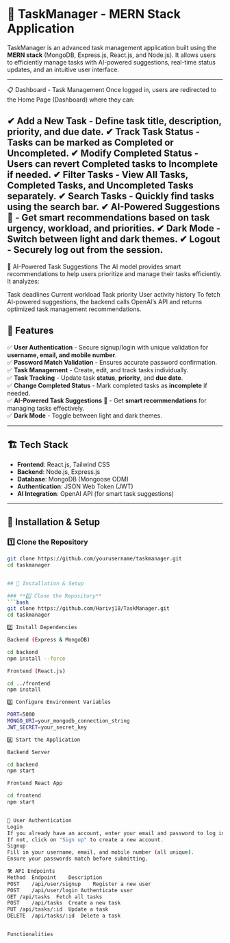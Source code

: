 # 📝 TaskManager - MERN Stack Application  
TaskManager is an advanced task management application built using the **MERN stack** (MongoDB, Express.js, React.js, and Node.js). It allows users to efficiently manage tasks with AI-powered suggestions, real-time status updates, and an intuitive user interface.  

---

📋 Dashboard - Task Management
Once logged in, users are redirected to the Home Page (Dashboard) where they can:

✔ Add a New Task - Define task title, description, priority, and due date.
✔ Track Task Status - Tasks can be marked as Completed or Uncompleted.
✔ Modify Completed Status - Users can revert Completed tasks to Incomplete if needed.
✔ Filter Tasks - View All Tasks, Completed Tasks, and Uncompleted Tasks separately.
✔ Search Tasks - Quickly find tasks using the search bar.
✔ AI-Powered Suggestions 🤖 - Get smart recommendations based on task urgency, workload, and priorities.
✔ Dark Mode - Switch between light and dark themes.
✔ Logout - Securely log out from the session.
---

🤖 AI-Powered Task Suggestions
The AI model provides smart recommendations to help users prioritize and manage their tasks efficiently. It analyzes:

Task deadlines
Current workload
Task priority
User activity history
To fetch AI-powered suggestions, the backend calls OpenAI’s API and returns optimized task management recommendations.


## 🚀 Features  

✅ **User Authentication** - Secure signup/login with unique validation for **username, email, and mobile number**.  
✅ **Password Match Validation** - Ensures accurate password confirmation.  
✅ **Task Management** - Create, edit, and track tasks individually.  
✅ **Task Tracking** - Update task **status**, **priority**, and **due date**.  
✅ **Change Completed Status** - Mark completed tasks as **incomplete** if needed.  
✅ **AI-Powered Task Suggestions** 🤖 - Get **smart recommendations** for managing tasks effectively.  
✅ **Dark Mode** - Toggle between light and dark themes.  

---

## 🏗️ Tech Stack  

- **Frontend**: React.js, Tailwind CSS  
- **Backend**: Node.js, Express.js  
- **Database**: MongoDB (Mongoose ODM)  
- **Authentication**: JSON Web Token (JWT)  
- **AI Integration**: OpenAI API (for smart task suggestions)  

---

## 📌 Installation & Setup  

### **1️⃣ Clone the Repository**  
```bash
git clone https://github.com/yourusername/taskmanager.git
cd taskmanager


## 📌 Installation & Setup  

### **1️⃣ Clone the Repository**  
```bash
git clone https://github.com/Harivj18/TaskManager.git
cd taskmanager

2️⃣ Install Dependencies

Backend (Express & MongoDB)

cd backend
npm install --force

Frontend (React.js)

cd ../frontend
npm install

3️⃣ Configure Environment Variables

PORT=5000
MONGO_URI=your_mongodb_connection_string
JWT_SECRET=your_secret_key

4️⃣ Start the Application

Backend Server

cd backend
npm start

Frontend React App

cd frontend
npm start


🔐 User Authentication
Login
If you already have an account, enter your email and password to log in.
If not, click on "Sign up" to create a new account.
Signup
Fill in your username, email, and mobile number (all unique).
Ensure your passwords match before submitting.

🛠️ API Endpoints
Method	Endpoint	Description
POST	/api/user/signup	Register a new user
POST	/api/user/login	Authenticate user
GET	/api/tasks	Fetch all tasks
POST	/api/tasks	Create a new task
PUT	/api/tasks/:id	Update a task
DELETE	/api/tasks/:id	Delete a task


Functionalities
